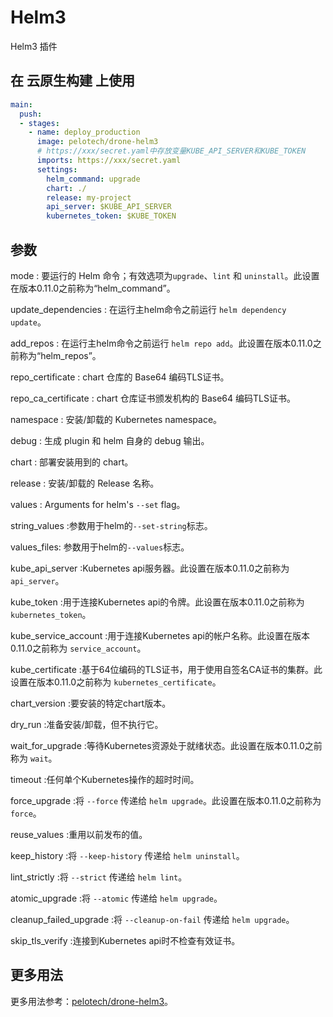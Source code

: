 # Helm3

Helm3 插件

## 在 云原生构建 上使用

```yml
main:
  push:
  - stages:
    - name: deploy_production
      image: pelotech/drone-helm3
      # https://xxx/secret.yaml中存放变量KUBE_API_SERVER和KUBE_TOKEN
      imports: https://xxx/secret.yaml
      settings:
        helm_command: upgrade
        chart: ./
        release: my-project
        api_server: $KUBE_API_SERVER
        kubernetes_token: $KUBE_TOKEN

```

## 参数

mode
: 要运行的 Helm 命令；有效选项为`upgrade`、`lint` 和 `uninstall`。此设置在版本0.11.0之前称为“helm_command”。

update_dependencies
: 在运行主helm命令之前运行 `helm dependency update`。

add_repos
: 在运行主helm命令之前运行 `helm repo add`。此设置在版本0.11.0之前称为“helm_repos”。

repo_certificate
: chart 仓库的 Base64 编码TLS证书。

repo_ca_certificate
: chart 仓库证书颁发机构的 Base64 编码TLS证书。

namespace
: 安装/卸载的 Kubernetes namespace。

debug
: 生成 plugin 和 helm 自身的 debug 输出。

chart
: 部署安装用到的 chart。

release
: 安装/卸载的 Release 名称。

values
: Arguments for helm's `--set` flag。

string_values
:参数用于helm的`--set-string`标志。

values_files:
参数用于helm的`--values`标志。

kube_api_server
:Kubernetes api服务器。此设置在版本0.11.0之前称为 `api_server`。

kube_token
:用于连接Kubernetes api的令牌。此设置在版本0.11.0之前称为 `kubernetes_token`。

kube_service_account
:用于连接Kubernetes api的帐户名称。此设置在版本0.11.0之前称为 `service_account`。

kube_certificate
:基于64位编码的TLS证书，用于使用自签名CA证书的集群。此设置在版本0.11.0之前称为 `kubernetes_certificate`。

chart_version
:要安装的特定chart版本。

dry_run
:准备安装/卸载，但不执行它。

wait_for_upgrade
:等待Kubernetes资源处于就绪状态。此设置在版本0.11.0之前称为 `wait`。

timeout
:任何单个Kubernetes操作的超时时间。

force_upgrade
:将 `--force` 传递给 `helm upgrade`。此设置在版本0.11.0之前称为 `force`。

reuse_values
:重用以前发布的值。

keep_history
:将 `--keep-history` 传递给 `helm uninstall`。

lint_strictly
:将 `--strict` 传递给 `helm lint`。

atomic_upgrade
:将 `--atomic` 传递给 `helm upgrade`。

cleanup_failed_upgrade
:将 `--cleanup-on-fail` 传递给 `helm upgrade`。

skip_tls_verify
:连接到Kubernetes api时不检查有效证书。

## 更多用法

更多用法参考：[pelotech/drone-helm3](https://github.com/pelotech/drone-helm3)。
